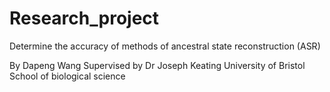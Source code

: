 # Research_project
Determine the accuracy of methods of ancestral state reconstruction (ASR)

By Dapeng Wang
Supervised by Dr Joseph Keating
University of Bristol
School of biological science
